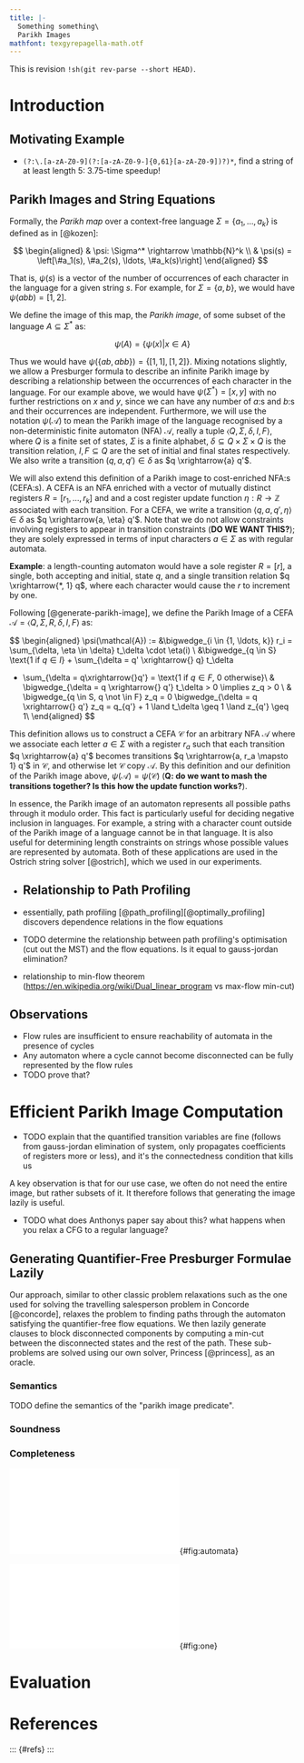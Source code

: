 ```yaml
---
title: |-
  Something something\
  Parikh Images
mathfont: texgyrepagella-math.otf
---
```


This is revision `!sh(git rev-parse --short HEAD)`.

# Introduction

## Motivating Example

- `(?:\.[a-zA-Z0-9](?:[a-zA-Z0-9-]{0,61}[a-zA-Z0-9])?)*`, find a string of at
  least length 5: 3.75-time speedup!

## Parikh Images and String Equations

Formally, the _Parikh map_ over a context-free language $\Sigma = \left\{a_1, \ldots, a_k \right\}$ is defined as in [@kozen]:

$$
\begin{aligned}
& \psi: \Sigma^* \rightarrow \mathbb{N}^k \\
& \psi(s) = \left[\#a_1(s), \#a_2(s), \ldots, \#a_k(s)\right]
\end{aligned}
$$

That is, $\psi(s)$ is a vector of the number of occurrences of each character in the language for a given string $s$. For example, for  $\Sigma = \left \{ a, b\right\}$, we would have $\psi(abb) = \left[1, 2\right]$.

We define the image of this map, the _Parikh image_, of some subset of the language $A \subseteq \Sigma^*$ as:

$$
\psi(A) = \left\{ \psi(x) | x \in A \right\}
$$

Thus we would have $\psi(\left\{ab, abb\right\}) = \left\{\left[1, 1\right], \left[1, 2\right]\right\}$. Mixing notations slightly, we allow a Presburger formula to describe an infinite Parikh image by describing a relationship between the occurrences of each character in the language. For our example above, we would have $\psi(\Sigma^*) = \left[x, y\right]$ with no further restrictions on $x$ and $y$, since we can have any number of $a$:s and $b$:s and their occurrences are independent. Furthermore, we will use the notation $\psi(\mathcal{A})$ to mean the Parikh image of the language recognised by a non-deterministic finite automaton (NFA) $\mathcal{A}$, really a tuple $\langle Q, \Sigma, \delta, I, F\rangle$, where $Q$ is a finite set of states, $\Sigma$ is a finite alphabet, $\delta \subseteq Q \times \Sigma \times Q$ is the transition relation, $I,F \subseteq Q$ are the set of initial and final states respectively. We also write a transition $(q, a, q') \in \delta$ as  $q \xrightarrow{a} q'$.

We will also extend this definition of a Parikh image to cost-enriched NFA:s (CEFA:s). A CEFA is an NFA enriched with a vector of mutually distinct registers $R = \left[r_1, \ldots, r_k\right]$ and and a cost register update function $\eta: R \rightarrow \mathbb{Z}$ associated with each transition. For a CEFA, we write a transition $\langle q, a, q', \eta\rangle \in \delta$ as $q \xrightarrow{a, \eta} q'$. Note that we do not allow constraints involving registers to appear in transition constraints (**DO WE WANT THIS?**); they are solely expressed in terms of input characters $a \in \Sigma$ as with regular automata.



**Example**: a length-counting automaton would have a sole register $R = \left[r\right]$, a single, both accepting and initial, state $q$, and a single transition relation $q \xrightarrow{*, 1} q$, where each character would cause the $r$ to increment by one.



Following [@generate-parikh-image], we define the Parikh Image of a CEFA $\mathcal{A} =  \langle Q, \Sigma, R, \delta, I, F \rangle$ as:

$$
\begin{aligned}
\psi(\mathcal{A}) := &\bigwedge_{i \in \{1, \ldots, k\}}
r_i = \sum_{\delta, \eta \in \delta} t_\delta \cdot \eta(i)  \\
&\bigwedge_{q \in S} \text{$1$ if $q \in I$} +
\sum_{\delta = q' \xrightarrow{} q} t_\delta 
- \sum_{\delta = q\xrightarrow{}q'} = 
\text{$1$ if $q \in F$, $0$ otherwise}\\
& \bigwedge_{\delta = q \xrightarrow{} q'} t_\delta > 0 
\implies z_q > 0 \\
& \bigwedge_{q \in S, q \not \in F} z_q = 0 
\bigwedge_{\delta = q \xrightarrow{} q'} 
z_q = q_{q'} + 1 \land t_\delta \geq 1 \land z_{q'} \geq 1\\
\end{aligned}
$$



This definition allows us to construct a CEFA $\mathcal{C}$ for an arbitrary NFA $\mathcal{A}$ where we associate each letter $a \in \Sigma$ with a register  $r_a$ such that each transition $q \xrightarrow{a} q'$ becomes transitions $q \xrightarrow{a, r_a \mapsto 1} q'$ in $\mathcal{C}$, and otherwise let $\mathcal{C}$ copy $\mathcal{A}$. By this definition and our definition of the Parikh image above, $\psi(\mathcal{A}) = \psi(\mathcal{C})$  (**Q: do we want to mash the transitions together? Is this how the update function works?**).

In essence, the Parikh image of an automaton represents all possible paths through it modulo order. This fact is particularly useful for deciding negative inclusion in languages. For example, a string with a character count outside of the Parikh image of a language cannot be in that language. It is also useful for determining length constraints on strings whose possible values are represented by automata. Both of these applications are used in the Ostrich string solver [@ostrich], which we used in our experiments.

- ## Relationship to Path Profiling

- essentially, path profiling [@path_profiling][@optimally_profiling] discovers dependence relations in the flow equations
- TODO determine the relationship between path profiling's optimisation (cut out
  the MST) and the flow equations. Is it equal to gauss-jordan elimination?
- relationship to min-flow theorem
  (https://en.wikipedia.org/wiki/Dual_linear_program vs max-flow min-cut)

## Observations

- Flow rules are insufficient to ensure reachability of automata in the presence of cycles
- Any automaton where a cycle cannot become disconnected can be fully represented by the flow rules
- TODO prove that?

# Efficient Parikh Image Computation

- TODO explain that the quantified transition variables are fine (follows from gauss-jordan elimination of system, only propagates coefficients of registers more or less), and it's the connectedness condition that kills us

A key observation is that for our use case, we often do not need the entire image, but rather subsets of it. It therefore follows that generating the image lazily is useful.

- TODO what does Anthonys paper say about this? what happens when you relax a CFG to a regular language?

## Generating Quantifier-Free Presburger Formulae Lazily

Our approach, similar to other classic problem relaxations such as the one used for
solving the travelling salesperson problem in Concorde [@concorde], relaxes the
problem to finding paths through the automaton satisfying the quantifier-free
flow equations. We then lazily generate clauses to block disconnected components
by computing a min-cut between the disconnected states and the rest of the path.
These sub-problems are solved using our own solver, Princess [@princess], as an
oracle.

### Semantics

TODO define the semantics of the "parikh image predicate".

### Soundness

### Completeness

![This is an enormous automaton.](img/automata.pdf){#fig:automata}

![This is a small automaton.](img/1.pdf){#fig:one}

# Evaluation

# References

::: {#refs}
:::
